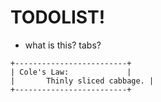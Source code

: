 # TODOLIST!

- what is this? tabs?
```
+-------------------------+
| Cole's Law:             |
|       Thinly sliced cabbage. |
+-------------------------+
```
